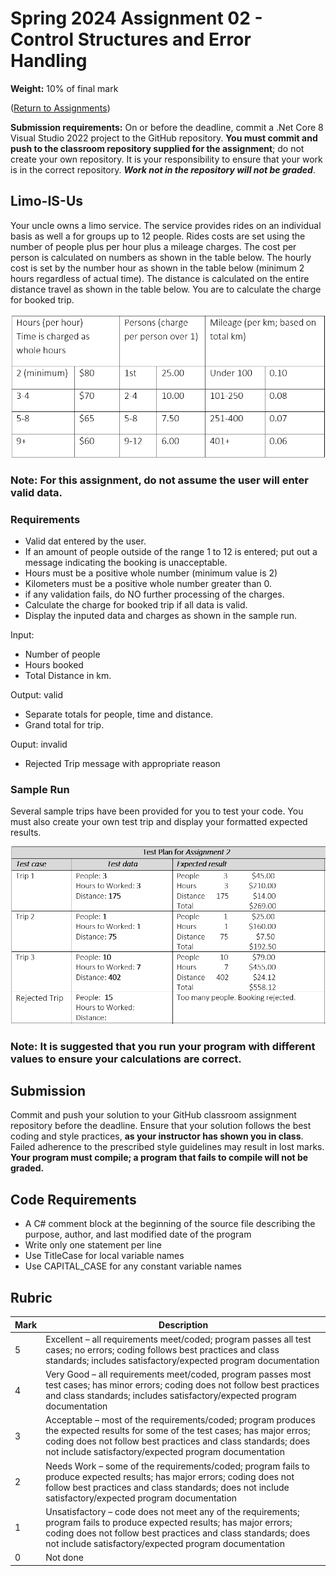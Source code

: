 # Spring 2024 Assignment 02 - Control Structures and Error Handling
__Weight:__ 10% of final mark

([Return to Assignments](../README.md)) 

__Submission requirements:__ On or before the deadline, commit a .Net Core 8 Visual Studio 2022 project to the GitHub repository. __You must commit and push to the classroom repository supplied for the assignment__; do not create your own repository. It is your responsibility to ensure that your work is in the correct repository. ___Work not in the repository will not be graded___.

## Limo-IS-Us

Your uncle owns a limo service. The service provides rides on an individual basis as well a for groups up to 12 people. Rides costs are set using the number of people plus per hour plus a mileage charges. 
The cost per person is calculated on numbers as shown in the table below. The hourly cost is set by the number hour as shown in the table below (minimum 2 hours regardless of actual time). The distance is calculated on the entire distance travel as shown in the table below. You are to calculate the charge for booked trip.

![charges](images/table_of_charges.png)

### Note: For this assignment, **do not** assume the user will enter valid data.

### Requirements

- Valid dat entered by the user.
- If an amount of people outside of the range 1 to 12 is entered; put out a message indicating the booking is unacceptable.
- Hours must be a positive whole number (minimum value is 2)
- Kilometers must be a positive whole number greater than 0.
- if any validation fails, do NO further processing of the charges.
- Calculate the charge for booked trip if all data is valid.
- Display the inputed data and charges as shown in the sample run.

Input:  		
- Number of people
- Hours booked
- Total Distance in km.

Output: valid	
- Separate totals for people, time and distance.
- Grand total for trip.

Ouput: invalid
  
- Rejected Trip message with appropriate reason

### Sample Run

Several sample trips have been provided for you to test your code. You must also create your own test trip and display your formatted expected results.

![testing](images/sample_test_scenarios.png)

### Note: It is suggested that you run your program with different values to ensure your calculations are correct.

## Submission
Commit and push your solution to your GitHub classroom assignment repository before the deadline. Ensure that your solution follows the best coding and style practices, **as your instructor has shown you in class**. Failed adherence to the prescribed style guidelines may result in lost marks. __Your program must compile; a program that fails to compile will not be graded.__

## Code Requirements
- A C# comment block at the beginning of the source file describing the purpose, author, and last modified date of the program
- Write only one statement per line
- Use TitleCase for local variable names
- Use CAPITAL_CASE for any constant variable names

## Rubric
| Mark | Description |
|---|---|
| 5  | Excellent – all requirements meet/coded; program passes all test cases; no errors; coding follows best practices and class standards; includes satisfactory/expected program documentation |
| 4  | Very Good – all requirements meet/coded, program passes most test cases; has minor errors; coding does not follow best practices and class standards; includes satisfactory/expected program documentation |
| 3  | Acceptable – most of the requirements/coded; program produces the expected results for some of the test cases; has major erros; coding does not follow best practices and class standards; does not include satisfactory/expected program documentation |
| 2  | Needs Work – some of the requirements/coded; program fails to produce expected results; has major errors; coding does not follow best practices and class standards; does not include satisfactory/expected program documentation |
| 1  | Unsatisfactory – code does not meet any of the requirements; program fails to produce expected results; has major errors; coding does not follow best practices and class standards; does not include satisfactory/expected program documentation |
| 0  | Not done  |
